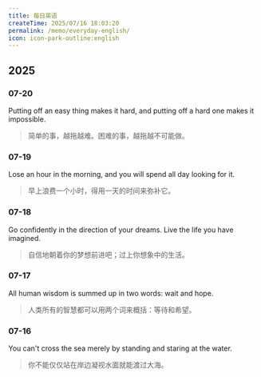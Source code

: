 ```yaml
---
title: 每日英语
createTime: 2025/07/16 18:03:20
permalink: /memo/everyday-english/
icon: icon-park-outline:english
---
```


## 2025

### 07-20

Putting off an easy thing makes it hard, and putting off a hard one makes it impossible.
> 简单的事，越拖越难。困难的事，越拖越不可能做。

### 07-19

Lose an hour in the morning, and you will spend all day looking for it.
> 早上浪费一个小时，得用一天的时间来弥补它。

### 07-18

Go confidently in the direction of your dreams. Live the life you have imagined.
> 自信地朝着你的梦想前进吧；过上你想象中的生活。


### 07-17

All human wisdom is summed up in two words: wait and hope.
> 人类所有的智慧都可以用两个词来概括：等待和希望。


### 07-16

You can't cross the sea merely by standing and staring at the water.
> 你不能仅仅站在岸边凝视水面就能渡过大海。